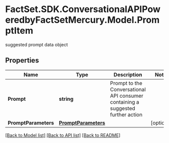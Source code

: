 # FactSet.SDK.ConversationalAPIPoweredbyFactSetMercury.Model.PromptItem
suggested prompt data object

## Properties

Name | Type | Description | Notes
------------ | ------------- | ------------- | -------------
**Prompt** | **string** | Prompt to the Conversational API consumer containing a suggested further action | 
**PromptParameters** | [**PromptParameters**](PromptParameters.md) |  | [optional] 

[[Back to Model list]](../README.md#documentation-for-models) [[Back to API list]](../README.md#documentation-for-api-endpoints) [[Back to README]](../README.md)

